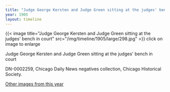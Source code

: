 ```yaml
---
title: "Judge George Kersten and Judge Green sitting at the judges' bench in court"
year: 1905
layout: timeline
---
```


{{< image title="Judge George Kersten and Judge Green sitting at the judges' bench in court" src="/img/timeline/1905/large/298.jpg" >}}
click on image to enlarge

Judge George Kersten and Judge Green sitting at the judges' bench in court

DN-0002259, Chicago Daily News negatives collection, Chicago Historical Society.  

[Other images from this year](/historical/timeline/1905)